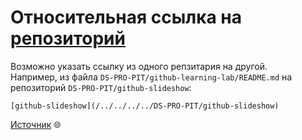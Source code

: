 # Относительная ссылка на [репозиторий](https://github.com/web-standards-ru/dictionary/blob/main/git.md#repository)

Возможно указать ссылку из одного репзитария на другой.  
Например, из файла `DS-PRO-PIT/github-learning-lab/README.md` на репозиторий `DS-PRO-PIT/github-slideshow`:
```
[github-slideshow](/../../../../DS-PRO-PIT/github-slideshow)
```


[Источник](https://docs.github.com/en/get-started/writing-on-github/getting-started-with-writing-and-formatting-on-github/basic-writing-and-formatting-syntax#relative-links) :globe_with_meridians:
